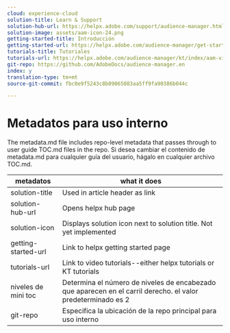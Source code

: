 ```yaml
---
cloud: experience-cloud
solution-title: Learn & Support
solution-hub-url: https://helpx.adobe.com/support/audience-manager.html
solution-image: assets/aam-icon-24.png
getting-started-title: Introducción
getting-started-url: https://helpx.adobe.com/audience-manager/get-started.html
tutorials-title: Tutoriales
tutorials-url: https://helpx.adobe.com/audience-manager/kt/index/aam-videos.html
git-repo: https://github.com/AdobeDocs/audience-manager.en
index: y
translation-type: tm+mt
source-git-commit: fbc0e9f5243c8b09065083aa5ff9fa90386b044c

---
```



# Metadatos para uso interno

The metadata.md file includes repo-level metadata that passes through to user guide TOC.md files in the repo. Si desea cambiar el contenido de metadata.md para cualquier guía del usuario, hágalo en cualquier archivo TOC.md.

| metadatos | what it does |
|--- |--- |
| solution-title | Used in article header as link |
| solution-hub-url | Opens helpx hub page |
| solution-icon | Displays solution icon next to solution title. Not yet implemented |
| getting-started-url | Link to helpx getting started page |
| tutorials-url | Link to video tutorials--either helpx tutorials or KT tutorials |
| niveles de mini toc | Determina el número de niveles de encabezado que aparecen en el carril derecho. el valor predeterminado es 2 |
| git-repo | Especifica la ubicación de la repo principal para uso interno |
